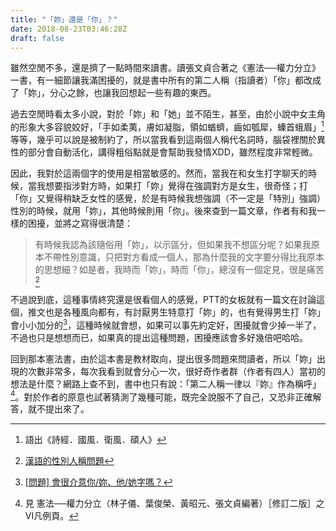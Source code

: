 ```yaml
---
title: "「妳」還是「你」？"
date: 2018-08-23T03:46:28Z
draft: false
---
```

雖然空閒不多，還是擠了一點時間來讀書。讀張文貞合著之《憲法──權力分立》一書，有一細節讓我滿困擾的，就是書中所有的第二人稱（指讀者）「你」都改成了「妳」，分心之餘，也讓我回想起一些有趣的東西。


過去空閒時看太多小說，對於「妳」和「她」並不陌生，甚至，由於小說中女主角的形象大多容貌姣好，「手如柔荑，膚如凝脂，領如蝤蠐，齒如瓠犀，螓首蛾眉」[^1] 等等，幾乎可以說是被制約了，所以當我看到這兩個人稱代名詞時，腦袋裡關於異性的部分會自動活化，講得粗俗點就是會幫助我發情XDD，雖然程度非常輕微。


因此，我對於這兩個字的使用是相當敏感的。然而，當我在和女生打字聊天的時候，當我想要指涉對方時，如果打「妳」覺得在強調對方是女生，很奇怪；打「你」又覺得稍缺乏女性的感覺，於是有時候我想強調（不一定是「特別」強調）性別的時候，就用「妳」，其他時候則用「你」。後來查到一篇文章，作者有和我一樣的困擾，並將之寫得很清楚： 

> 有時候我認為該隨俗用「妳」，以示區分，但如果我不想區分呢？如果我原本不帶性別意識，只把對方看成一個人，那為什麼我的文字要分得比我原本的思想細？如是者，我時而「妳」，時而「你」，總沒有一個定見，很是痛苦 [^2]



不過說到底，這種事情終究還是很看個人的感覺，PTT的女板就有一篇文在討論這個，推文也是各種風向都有，有討厭男生特意打「妳」的，也有覺得男生打「妳」會小小加分的[^3]，這種時候就會想，如果可以事先約定好，困擾就會少掉一半了，不過也只是想想而已，如果真的提出這種問題，困擾應該會多好幾倍吧哈哈。


回到那本憲法書，由於這本書是教材取向，提出很多問題來問讀者，所以「妳」出現的次數非常多，每次我看到就會分心一次，很好奇作者群（作者有四人）當初的想法是什麼？網路上查不到，書中也只有說：「第二人稱一律以『妳』作為稱呼」[^4]。對於作者的原意也試著猜測了幾種可能，既完全說服不了自己，又恐非正確解答，就不提出來了。

[^1]: 語出《詩經．國風．衛風．碩人》
[^2]: [漢語的性別人稱問題](http://youtien.pixnet.net/blog/post/4603797-%E6%BC%A2%E8%AA%9E%E7%9A%84%E6%80%A7%E5%88%A5%E4%BA%BA%E7%A8%B1%E5%95%8F%E9%A1%8C)
[^3]: [[問題] 會很介意你/妳、他/她字嗎？](https://www.ptt.cc/bbs/WomenTalk/M.1490692858.A.335.html)
[^4]: 見 憲法──權力分立（林子儀、葉俊榮、黃昭元、張文貞編著）［修訂二版］之VI凡例頁。
